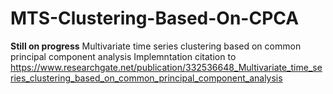 # MTS-Clustering-Based-On-CPCA
**Still on progress**
 Multivariate time series clustering based on common principal component analysis
 Implemntation citation to https://www.researchgate.net/publication/332536648_Multivariate_time_series_clustering_based_on_common_principal_component_analysis
 
